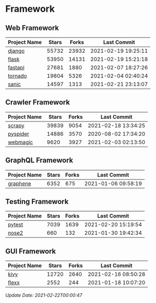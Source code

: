 # Framework

## Web Framework
| Project Name | Stars | Forks | Last Commit |
| ------------ | ----- | ----- | ----------- |
| [django](https://github.com/django/django) | 55732 | 23932 | 2021-02-19 19:25:11 |
| [flask](https://github.com/pallets/flask) | 53950 | 14131 | 2021-02-19 15:21:18 |
| [fastapi](https://github.com/tiangolo/fastapi) | 27681 | 1880 | 2021-02-07 18:27:26 |
| [tornado](https://github.com/tornadoweb/tornado) | 19804 | 5326 | 2021-02-04 02:40:24 |
| [sanic](https://github.com/sanic-org/sanic) | 14597 | 1313 | 2021-02-21 23:13:07 |

## Crawler Framework
| Project Name | Stars | Forks | Last Commit |
| ------------ | ----- | ----- | ----------- |
| [scrapy](https://github.com/scrapy/scrapy) | 39839 | 9054 | 2021-02-18 13:34:25 |
| [pyspider](https://github.com/binux/pyspider) | 14886 | 3570 | 2020-08-02 17:34:20 |
| [webmagic](https://github.com/code4craft/webmagic) | 9620 | 3927 | 2021-02-03 02:13:50 |

## GraphQL Framework
| Project Name | Stars | Forks | Last Commit |
| ------------ | ----- | ----- | ----------- |
| [graphene](https://github.com/graphql-python/graphene) | 6352 | 675 | 2021-01-06 09:58:19 |

## Testing Framework
| Project Name | Stars | Forks | Last Commit |
| ------------ | ----- | ----- | ----------- |
| [pytest](https://github.com/pytest-dev/pytest) | 7039 | 1639 | 2021-02-20 15:19:54 |
| [nose2](https://github.com/nose-devs/nose2) | 660 | 132 | 2021-01-30 19:42:34 |

## GUI Framework
| Project Name | Stars | Forks | Last Commit |
| ------------ | ----- | ----- | ----------- |
| [kivy](https://github.com/kivy/kivy) | 12720 | 2640 | 2021-02-16 08:50:28 |
| [flexx](https://github.com/flexxui/flexx) | 2552 | 244 | 2021-01-18 10:07:20 |

*Update Date: 2021-02-22T00:00:47*